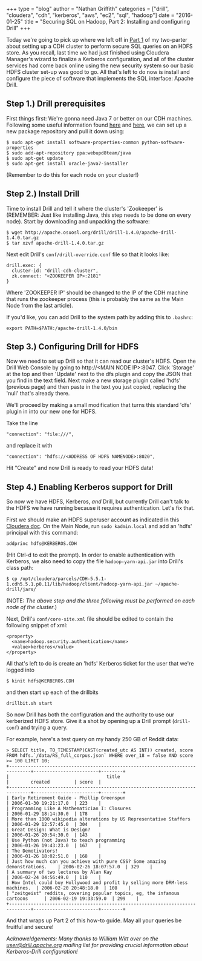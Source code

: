 +++
type = "blog"
author = "Nathan Griffith"
categories = ["drill", "cloudera", "cdh", "kerberos", "aws", "ec2", "sql", "hadoop"]
date = "2016-01-25"
title = "Securing SQL on Hadoop, Part 2: Installing and configuring Drill"
+++

Today we're going to pick up where we left off in [Part
1](http://www.dremio.com/blog/securing-sql-on-hadoop-part-1-installing-cdh-and-kerberos/) of my two-parter about setting
up a CDH cluster to perform secure SQL queries on an HDFS store. As you recall, last time we had just finished using
Cloudera Manager's wizard to finalize a Kerberos configuration, and all of the cluster services had come back online
using the new security system so our basic HDFS cluster set-up was good to go. All that's left to do now is install and
configure the piece of software that implements the SQL interface: Apache Drill.

Step 1.) Drill prerequisites
----------------------------

First things first: We're gonna need Java 7 or better on our CDH machines. Following some useful information found
[here](http://lifeonubuntu.com/ubuntu-missing-add-apt-repository-command/) and
[here](http://askubuntu.com/questions/508546/howto-upgrade-java-on-ubuntu-14-04-lts), we can set up a new package
repository and pull it down using:

```
$ sudo apt-get install software-properties-common python-software-properties
$ sudo add-apt-repository ppa:webupd8team/java
$ sudo apt-get update
$ sudo apt-get install oracle-java7-installer
```

(Remember to do this for each node on your cluster!)

Step 2.) Install Drill
----------------------

Time to install Drill and tell it where the cluster's 'Zookeeper' is (REMEMBER: Just like installing Java, this step
needs to be done on every node). Start by downloading and unpacking the software:

```
$ wget http://apache.osuosl.org/drill/drill-1.4.0/apache-drill-1.4.0.tar.gz
$ tar xzvf apache-drill-1.4.0.tar.gz
```

Next edit Drill's `conf/drill-override.conf` file so that it looks like:

```
drill.exec: {
  cluster-id: "drill-cdh-cluster",
  zk.connect: "<ZOOKEEPER IP>:2181"
}
```

Where 'ZOOKEEPER IP' should be changed to the IP of the CDH machine that runs the zookeeper process (this is probably
the same as the Main Node from the last article).

If you'd like, you can add Drill to the system path by adding this to `.bashrc`:

```
export PATH=$PATH:/apache-drill-1.4.0/bin
```

Step 3.) Configuring Drill for HDFS
-----------------------------------

Now we need to set up Drill so that it can read our cluster's HDFS. Open the Drill Web Console by going to
http://&lt;MAIN NODE IP>:8047. Click 'Storage' at the top and then 'Update' next to the dfs plugin and copy the JSON
that you find in the text field. Next make a new storage plugin called 'hdfs' (previous page) and then paste in the text
you just copied, replacing the 'null' that's already there.

We'll proceed by making a small modification that turns this standard 'dfs' plugin in into our new one for HDFS.

Take the line

```
"connection": "file:///",
```

and replace it with

```
"connection": "hdfs://<ADDRESS OF HDFS NAMENODE>:8020",
```

Hit "Create" and now Drill is ready to read your HDFS data!

Step 4.) Enabling Kerberos support for Drill
--------------------------------------------

So now we have HDFS, Kerberos, *and* Drill, but currently Drill can't talk to the HDFS we have running because it
requires authentication. Let's fix that.

First we should make an HDFS superuser account as indicated in this [Cloudera
doc](http://www.cloudera.com/documentation/enterprise/latest/topics/cm_sg_s5_hdfs_principal.html). On the Main Node, run
`sudo kadmin.local` and add an 'hdfs' principal with this command:

```
addprinc hdfs@KERBEROS.CDH
```

(Hit Ctrl-d to exit the prompt). In order to enable authentication with Kerberos, we also need to copy the file
`hadoop-yarn-api.jar` into Drill's class path:

```
$ cp /opt/cloudera/parcels/CDH-5.5.1-1.cdh5.5.1.p0.11/lib/hadoop/client/hadoop-yarn-api.jar ~/apache-drill/jars/
```
(NOTE: *The above step and the three following must be performed on each node of the cluster*.)

Next, Drill's `conf/core-site.xml` file should be edited to contain the following snippet of xml:

```
<property>
  <name>hadoop.security.authentication</name>
  <value>kerberos</value>
</property>
```

All that's left to do is create an 'hdfs' Kerberos ticket for the user that we're logged into

```
$ kinit hdfs@KERBEROS.CDH
```

and then start up each of the drillbits

```
drillbit.sh start
```

So now Drill has both the configuration and the authority to use our kerberized HDFS store. Give it a shot by opening up
a Drill prompt (`drill-conf`) and trying a query.

For example, here's a test query on my handy 250 GB of Reddit data:

```
> SELECT title, TO_TIMESTAMP(CAST(created_utc AS INT)) created, score FROM hdfs.`/data/RS_full_corpus.json` WHERE over_18 = false AND score >= 100 LIMIT 10;
+------------------------------------------------------------------------------+------------------------+--------+
|                                    title                                     |        created         | score  |
+------------------------------------------------------------------------------+------------------------+--------+
| Early Retirement Guide - Phillip Greenspun                                   | 2006-01-30 19:21:17.0  | 223    |
| Programming Like A Mathematician I: Closures                                 | 2006-01-29 18:14:30.0  | 178    |
| More than 1000 wikipedia alterations by US Representative Staffers           | 2006-01-29 12:57:45.0  | 304    |
| Great Design: What is Design?                                                | 2006-01-26 20:54:30.0  | 143    |
| Use Python (not Java) to teach programming                                   | 2006-01-26 19:43:23.0  | 167    |
| The Demotivators!                                                            | 2006-01-26 18:02:51.0  | 168    |
| Just how much can you achieve with pure CSS? Some amazing demonstrations.    | 2006-02-26 18:07:57.0  | 329    |
| A summary of two lectures by Alan Kay                                        | 2006-02-24 04:56:49.0  | 110    |
| How Intel could buy Hollywood and profit by selling more DRM-less machines.  | 2006-02-20 20:48:18.0  | 108    |
| "zeitgeist" reddits, covering popular topics, eg, the infamous cartoons      | 2006-02-19 19:33:59.0  | 299    |
+------------------------------------------------------------------------------+------------------------+--------+
```

And that wraps up Part 2 of this how-to guide. May all your queries be fruitful and secure!

*Acknoweldgements: Many thanks to William Witt over on the user@drill.apache.org mailing list for providing crucial
information about Kerberos-Drill configuration!*
